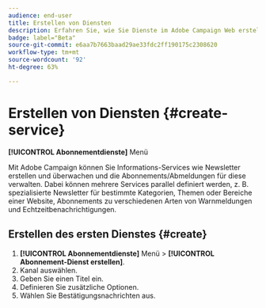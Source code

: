 ```yaml
---
audience: end-user
title: Erstellen von Diensten
description: Erfahren Sie, wie Sie Dienste im Adobe Campaign Web erstellen
badge: label="Beta"
source-git-commit: e6aa7b7663baad29ae33fdc2ff190175c2308620
workflow-type: tm+mt
source-wordcount: '92'
ht-degree: 63%

---
```



# Erstellen von Diensten {#create-service}

**[!UICONTROL Abonnementdienste]** Menü

Mit Adobe Campaign können Sie Informations-Services wie Newsletter erstellen und überwachen und die Abonnements/Abmeldungen für diese verwalten. Dabei können mehrere Services parallel definiert werden, z. B. spezialisierte Newsletter für bestimmte Kategorien, Themen oder Bereiche einer Website, Abonnements zu verschiedenen Arten von Warnmeldungen und Echtzeitbenachrichtigungen.

## Erstellen des ersten Dienstes {#create}

1. **[!UICONTROL Abonnementdienste]** Menü > **[!UICONTROL Abonnement-Dienst erstellen]**.
1. Kanal auswählen.
1. Geben Sie einen Titel ein.
1. Definieren Sie zusätzliche Optionen.
1. Wählen Sie Bestätigungsnachrichten aus.


